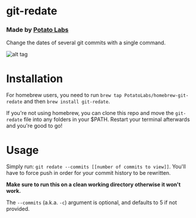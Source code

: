 # git-redate
### Made by [Potato Labs](http://taterlabs.com)

Change the dates of several git commits with a single command.

![alt tag](http://oi68.tinypic.com/3ud82.jpg)

# Installation

For homebrew users, you need to run `brew tap PotatoLabs/homebrew-git-redate` and then `brew install git-redate`.

If you're not using homebrew, you can clone this repo and move the `git-redate` file into any folders in your $PATH. Restart your terminal afterwards and you're good to go!

# Usage

Simply run: `git redate --commits [[number of commits to view]]`.  You'll have to force push in order for your commit history to be rewritten.

**Make sure to run this on a clean working directory otherwise it won't work.**

The `--commits` (a.k.a. `-c`) argument is optional, and defaults to 5 if not provided.

